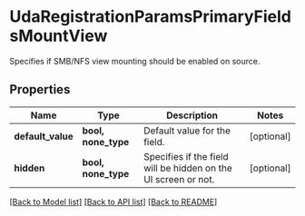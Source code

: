 # UdaRegistrationParamsPrimaryFieldsMountView

Specifies if SMB/NFS view mounting should be enabled on source.

## Properties
Name | Type | Description | Notes
------------ | ------------- | ------------- | -------------
**default_value** | **bool, none_type** | Default value for the field. | [optional] 
**hidden** | **bool, none_type** | Specifies if the field will be hidden on the UI screen or not. | [optional] 

[[Back to Model list]](../README.md#documentation-for-models) [[Back to API list]](../README.md#documentation-for-api-endpoints) [[Back to README]](../README.md)


